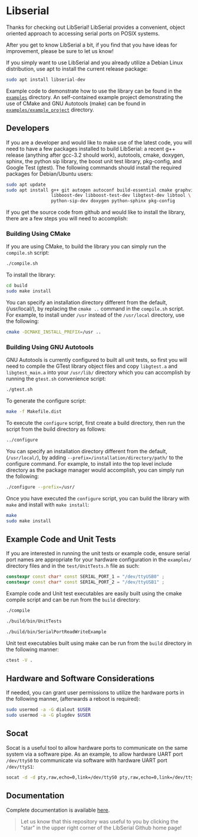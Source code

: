 # Libserial

Thanks for checking out LibSerial!  LibSerial provides a convenient, object oriented approach to accessing serial ports on POSIX systems.

After you get to know LibSerial a bit, if you find that you have ideas for improvement, please be sure to let us know!

If you simply want to use LibSerial and you already utilize a Debian Linux distribution, use apt to install the current release package:

```sh
sudo apt install libserial-dev
```

Example code to demonstrate how to use the library can be found in the [`examples`](https://github.com/crayzeewulf/libserial/tree/master/examples) directory.
An self-contained example project demonstrating the use of CMake and GNU Autotools (make) can be found in [`examples/example_project`](https://github.com/crayzeewulf/libserial/tree/master/examples/example_project) directory.

## Developers

If you are a developer and would like to make use of the latest code, you will
need to have a few packages installed to build LibSerial: a recent g++ release
(anything after gcc-3.2 should work), autotools, cmake, doxygen, sphinx, the
python sip library, the boost unit test library, pkg-config, and Google Test
(gtest). The following commands should install the required packages for
Debian/Ubuntu users:

```sh
sudo apt update
sudo apt install g++ git autogen autoconf build-essential cmake graphviz \
                 libboost-dev libboost-test-dev libgtest-dev libtool \
                 python-sip-dev doxygen python-sphinx pkg-config
```


If you get the source code from github and would like to install the library, there are a few steps you will need to accomplish:

### Building Using CMake

If you are using CMake, to build the library you can simply run the `compile.sh` script:

```sh
./compile.sh
```

To install the library:

```sh
cd build
sudo make install
```

You can specify an installation directory different from the default, (/usr/local/), by replacing the `cmake ..` command in the `compile.sh` script.  For example, to install under `/usr` instead of the `/usr/local` directory, use the following:

```sh
cmake -DCMAKE_INSTALL_PREFIX=/usr ..
```

### Building Using GNU Autotools

GNU Autotools is currently configured to built all unit tests, so first you will need to compile the GTest library object files and copy `libgtest.a` and `libgtest_main.a` into your `/usr/lib/` directory which you can accomplish by running the `gtest.sh` convenience script:

```sh
./gtest.sh
```

To generate the configure script:

```sh
make -f Makefile.dist
```

To execute the `configure` script, first create a build directory, then run the script from the build directory as follows:

```sh
../configure
```

You can specify an installation directory different from the default, (`/usr/local/`), by adding `--prefix=/installation/directory/path/` to the configure command.  For example, to install into the top level include directory as the package manager would accomplish, you can simply run the following:

```sh
./configure --prefix=/usr/
```

Once you have executed the `configure` script, you can build the library with `make` and install with `make install`:

```sh
make
sudo make install
```

## Example Code and Unit Tests

If you are interested in running the unit tests or example code, ensure serial port names are appropriate for your hardware configuration in the `examples/` directory files and in the `test/UnitTests.h` file as such:

```cpp
constexpr const char* const SERIAL_PORT_1 = "/dev/ttyUSB0" ;
constexpr const char* const SERIAL_PORT_2 = "/dev/ttyUSB1" ;
```

Example code and Unit test executables are easily built using the cmake compile script and can be run from the `build` directory:

```sh
./compile
```

```sh
./build/bin/UnitTests
```

```sh
./build/bin/SerialPortReadWriteExample
```

Unit test executables built using make can be run from the `build` directory in the following manner:

```sh
ctest -V .
```

## Hardware and Software Considerations

If needed, you can grant user permissions to utilize the hardware ports in the following manner, (afterwards a reboot is required):

```sh
sudo usermod -a -G dialout $USER
sudo usermod -a -G plugdev $USER
```

## Socat

Socat is a useful tool to allow hardware ports to communicate on the same system via a software pipe.  As an example, to allow hardware UART port `/dev/ttyS0` to communicate via software with hardware UART port `/dev/ttyS1`:

```sh
socat -d -d pty,raw,echo=0,link=/dev/ttyS0 pty,raw,echo=0,link=/dev/ttyS1
```

## Documentation

Complete documentation is available [here](http://libserial.readthedocs.io/en/latest/index.html).


> Let us know that this repository was useful to you by clicking the "star" in 
> the upper right corner of the LibSerial Github home page!
